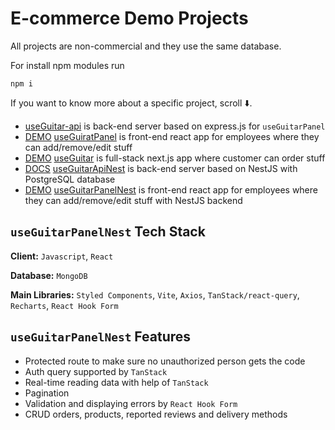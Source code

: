 # E-commerce Demo Projects

All projects are non-commercial and they use the same database.

For install npm modules run

```
npm i
```

If you want to know more about a specific project, scroll ⬇️.

- [useGuitar-api](https://github.com/DorianCzDev/useGuitar-api) is back-end server based on express.js for `useGuitarPanel`
- [DEMO](https://use-guitar-panel.vercel.app/) [useGuiratPanel](https://github.com/DorianCzDev/useGuitarPanel) is front-end react app for employees where they can add/remove/edit stuff
- [DEMO](https://use-guitar.vercel.app/) [useGuitar](https://github.com/DorianCzDev/useGuitar) is full-stack next.js app where customer can order stuff
- [DOCS](https://documenter.getpostman.com/view/33345435/2sAXqv4g9Y) [useGuitarApiNest](https://github.com/DorianCzDev/useGuitarApiNest) is back-end server based on NestJS with PostgreSQL database
- [DEMO](https://use-guitar-panel-nest.vercel.app/) [useGuitarPanelNest](https://github.com/DorianCzDev/useGuitarPanelNest) is front-end react app for employees where they can add/remove/edit stuff with NestJS backend

## `useGuitarPanelNest` Tech Stack

**Client:** `Javascript`, `React`

**Database:** `MongoDB`

**Main Libraries:** `Styled Components`, `Vite`, `Axios`, `TanStack/react-query`, `Recharts`, `React Hook Form`

## `useGuitarPanelNest` Features

- Protected route to make sure no unauthorized person gets the code
- Auth query supported by `TanStack`
- Real-time reading data with help of `TanStack`
- Pagination
- Validation and displaying errors by `React Hook Form`
- CRUD orders, products, reported reviews and delivery methods
